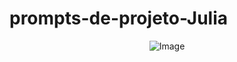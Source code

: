 # prompts-de-projeto-Julia
<p align="center"Aqui estão alguns dos prompts que usei durante a criação do projetos. Eles ajudam a guiar a criação, resolver problemas e até gerar ideias novas com a ajuda de IA. Se você também está começando um projeto ou precisa de inspiração, pode achar esses exemplos úteis.

![Image](https://github.com/user-attachments/assets/76f45879-f348-4c89-9e35-705c10fcbc99)

<br>
<div align="center"
<img src="https://github.com/user-attachments/assets/fcf2ef79-a44e-4b12-8e02-896b97c53906" width="500px" />
</div>

